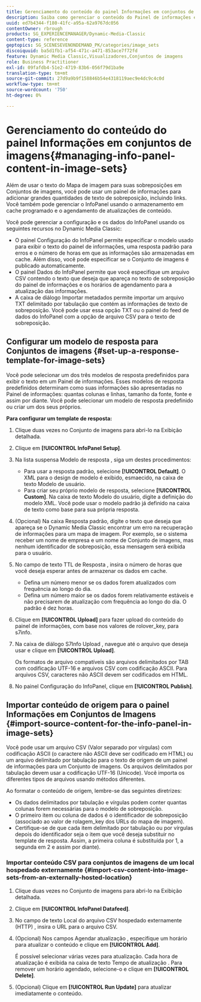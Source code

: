 ```yaml
---
title: Gerenciamento do conteúdo do painel Informações em conjuntos de imagens
description: Saiba como gerenciar o conteúdo do Painel de informações em Conjuntos de imagens.
uuid: ed7b4344-f180-41fc-a95a-62a9767dc056
contentOwner: rbrough
products: SG_EXPERIENCEMANAGER/Dynamic-Media-Classic
content-type: reference
geptopics: SG_SCENESEVENONDEMAND_PK/categories/image_sets
discoiquuid: ba5d1fb1-af54-471c-a471-853ace7f72fd
feature: Dynamic Media Classic,Visualizadores,Conjuntos de imagens
role: Business Practitioner
exl-id: 09fafdb4-51e2-4719-83b6-056f79d1ba9e
translation-type: tm+mt
source-git-commit: 27d9a9b9f158846b54e4318119aec9e4dc9c4c0d
workflow-type: tm+mt
source-wordcount: '750'
ht-degree: 0%

---
```


# Gerenciamento do conteúdo do painel Informações em conjuntos de imagens{#managing-info-panel-content-in-image-sets}

Além de usar o texto do Mapa de imagem para suas sobreposições em Conjuntos de imagens, você pode usar um painel de informações para adicionar grandes quantidades de texto de sobreposição, incluindo links. Você também pode gerenciar o InfoPanel usando o armazenamento em cache programado e o agendamento de atualizações de conteúdo.

Você pode gerenciar a configuração e os dados do InfoPanel usando os seguintes recursos no Dynamic Media Classic:

* O painel Configuração do InfoPanel permite especificar o modelo usado para exibir o texto do painel de informações, uma resposta padrão para erros e o número de horas em que as informações são armazenadas em cache. Além disso, você pode especificar se o Conjunto de imagens é publicado automaticamente.
* O painel Dados do InfoPanel permite que você especifique um arquivo CSV contendo o texto que deseja que apareça no texto de sobreposição do painel de informações e os horários de agendamento para a atualização das informações.
* A caixa de diálogo Importar metadados permite importar um arquivo TXT delimitado por tabulação que contém as informações de texto de sobreposição. Você pode usar essa opção TXT ou o painel do feed de dados do InfoPanel com a opção de arquivo CSV para o texto de sobreposição.

## Configurar um modelo de resposta para Conjuntos de imagens {#set-up-a-response-template-for-image-sets}

Você pode selecionar um dos três modelos de resposta predefinidos para exibir o texto em um Painel de informações. Esses modelos de resposta predefinidos determinam como suas informações são apresentadas no Painel de informações: quantas colunas e linhas, tamanho da fonte, fonte e assim por diante. Você pode selecionar um modelo de resposta predefinido ou criar um dos seus próprios.

**Para configurar um template de resposta:**

1. Clique duas vezes no Conjunto de imagens para abri-lo na Exibição detalhada.
1. Clique em **[!UICONTROL InfoPanel Setup]**.
1. Na lista suspensa Modelo de resposta , siga um destes procedimentos:

   * Para usar a resposta padrão, selecione **[!UICONTROL Default]**. O XML para o design de modelo é exibido, esmaecido, na caixa de texto Modelo de usuário.
   * Para criar seu próprio modelo de resposta, selecione **[!UICONTROL Custom]**. Na caixa de texto Modelo do usuário, digite a definição do modelo XML. Você pode usar o modelo padrão já definido na caixa de texto como base para sua própria resposta.

1. (Opcional) Na caixa Resposta padrão, digite o texto que deseja que apareça se o Dynamic Media Classic encontrar um erro na recuperação de informações para um mapa de imagem. Por exemplo, se o sistema receber um nome de empresa e um nome de Conjunto de imagens, mas nenhum identificador de sobreposição, essa mensagem será exibida para o usuário.
1. No campo de texto TTL de Resposta , insira o número de horas que você deseja esperar antes de armazenar os dados em cache.

   * Defina um número menor se os dados forem atualizados com frequência ao longo do dia.
   * Defina um número maior se os dados forem relativamente estáveis e não precisarem de atualização com frequência ao longo do dia. O padrão é dez horas.

1. Clique em **[!UICONTROL Upload]** para fazer upload do conteúdo do painel de informações, com base nos valores de rolover_key, para s7info.
1. Na caixa de diálogo S7Info Upload , navegue até o arquivo que deseja usar e clique em **[!UICONTROL Upload]**.

   Os formatos de arquivo compatíveis são arquivos delimitados por TAB com codificação UTF-16 e arquivos CSV com codificação ASCII. Para arquivos CSV, caracteres não ASCII devem ser codificados em HTML.

1. No painel Configuração do InfoPanel, clique em **[!UICONTROL Publish]**.

## Importar conteúdo de origem para o painel Informações em Conjuntos de Imagens {#import-source-content-for-the-info-panel-in-image-sets}

Você pode usar um arquivo CSV (Valor separado por vírgulas) com codificação ASCII (o caractere não ASCII deve ser codificado em HTML) ou um arquivo delimitado por tabulação para o texto de origem de um painel de informações para um Conjunto de imagens. Os arquivos delimitados por tabulação devem usar a codificação UTF-16 (Unicode). Você importa os diferentes tipos de arquivos usando métodos diferentes.

Ao formatar o conteúdo de origem, lembre-se das seguintes diretrizes:

* Os dados delimitados por tabulação e vírgulas podem conter quantas colunas forem necessárias para o modelo de sobreposição.
* O primeiro item ou coluna de dados é o identificador de sobreposição (associado ao valor de rolagem_key dos URLs do mapa de imagem).
* Certifique-se de que cada item delimitado por tabulação ou por vírgulas depois do identificador seja o item que você deseja substituir no template de resposta. Assim, a primeira coluna é substituída por $1$, a segunda em $2$ e assim por diante).

### Importar conteúdo CSV para conjuntos de imagens de um local hospedado externamente {#import-csv-content-into-image-sets-from-an-externally-hosted-location}

1. Clique duas vezes no Conjunto de imagens para abri-lo na Exibição detalhada.
1. Clique em **[!UICONTROL InfoPanel Datafeed]**.
1. No campo de texto Local do arquivo CSV hospedado externamente (HTTP) , insira o URL para o arquivo CSV.
1. (Opcional) Nos campos Agendar atualização , especifique um horário para atualizar o conteúdo e clique em **[!UICONTROL Add]**.

   É possível selecionar várias vezes para atualização. Cada hora de atualização é exibida na caixa de texto Tempo de atualização . Para remover um horário agendado, selecione-o e clique em **[!UICONTROL Delete]**.

1. (Opcional) Clique em **[!UICONTROL Run Update]** para atualizar imediatamente o conteúdo.

